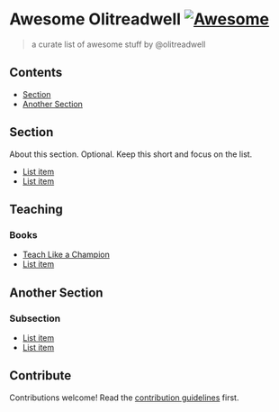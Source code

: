 # Awesome Olitreadwell [![Awesome](https://awesome.re/badge.svg)](https://awesome.re)

> a curate list of awesome stuff by @olitreadwell


## Contents

- [Section](#section)
- [Another Section](#another-section)


## Section

About this section. Optional. Keep this short and focus on the list.

- [List item](http://example.com)
- [List item](http://example.com)


## Teaching

### Books

- [Teach Like a Champion](https://teachlikeachampion.com/)
- [List item](http://example.com)





## Another Section

### Subsection

- [List item](http://example.com)
- [List item](http://example.com)


## Contribute

Contributions welcome! Read the [contribution guidelines](contributing.md) first.
